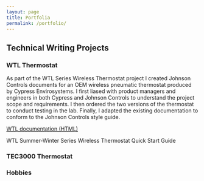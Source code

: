 ```yaml
---
layout: page
title: Portfolia
permalink: /portfolio/
---
```


## Technical Writing Projects ##

### WTL Thermostat ###
As part of the WTL Series Wireless Thermostat project I created Johnson Controls documents for an OEM wireless pneumatic thermostat produced by Cypress Envirosystems. I first liased with product managers and engineers in both Cypress and Johnson Controls to understand the project scope and requirements. I then ordered the two versions of the thermostat to conduct testing in the lab. Finally, I adapted the existing documentation to conform to the Johnson Controls style guide. 

[WTL documentation (HTML)
](https://docs.johnsoncontrols.com/bas/search/all?query=wtl&filters=ft%253AisPublication~%2522true%2522&content-lang=en-US)

WTL Summer-Winter Series Wireless Thermostat Quick Start Guide

### TEC3000 Thermostat ###


### Hobbies ###



